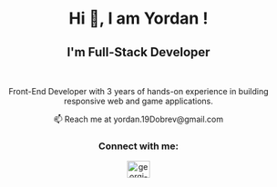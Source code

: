 <h1 align="center">Hi 👋, I am Yordan !</h1>
        
<h2 align="center">I'm Full-Stack Developer</h3>
<br />

<p align="center">Front-End Developer with 3 years of hands-on experience in building responsive web and game applications.</p>

<div align="center">
📫 Reach me at yordan.19Dobrev@gmail.com
</div>


<h3 align="center">Connect with me:</h3>
<p align="center">
<a href="https://www.linkedin.com/in/yordan-t-dobrev-2b1645162/" target="blank"><img align="center" src="https://cdn.jsdelivr.net/npm/simple-icons@3.0.1/icons/linkedin.svg" alt="georgi-georgiev-978253219" color="white" height="30" width="40" /></a>
</p>

